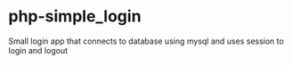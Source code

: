 # php-simple_login
Small login app that connects to database using mysql and uses session to login and logout
